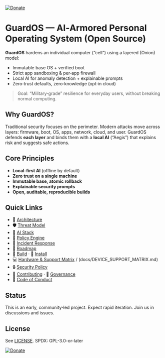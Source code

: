 [![Donate](https://img.shields.io/badge/Donate-Ko--fi-blueviolet?logo=ko-fi)](https://ko-fi.com/guardos)

# GuardOS — AI‑Armored Personal Operating System (Open Source)

**GuardOS** hardens an individual computer (“cell”) using a layered (Onion) model:
- Immutable base OS + verified boot
- Strict app sandboxing & per‑app firewall
- Local AI for anomaly detection + explainable prompts
- Zero‑trust defaults, zero‑knowledge (opt‑in cloud)

> Goal: “Military‑grade” resilience for everyday users, without breaking normal computing.

## Why GuardOS?
Traditional security focuses on the perimeter. Modern attacks move across layers: firmware, boot, OS, apps, network, cloud, and user. GuardOS defends **each layer** and binds them with a **local AI** (“Aegis”) that explains risk and suggests safe actions.

## Core Principles
- **Local‑first AI** (offline by default)
- **Zero trust on a single machine**
- **Immutable base, atomic rollback**
- **Explainable security prompts**
- **Open, auditable, reproducible builds**

## Quick Links
- 📐 [Architecture](docs/ARCHITECTURE.md)
- 🛡️ [Threat Model](docs/THREAT_MODEL.md)
- 🧠 [AI Stack](docs/AI_STACK.md)
- 🧩 [Policy Engine](docs/POLICY_ENGINE.md)
- 🧯 [Incident Response](docs/INCIDENT_RESPONSE.md)
- 🧭 [Roadmap](ROADMAP.md)
- 🧱 [Build](BUILD.md) · 🚀 [Install](INSTALL.md)
- 💻 [Hardware & Support Matrix](docs/HARDWARE.md) / (docs/DEVICE_SUPPORT_MATRIX.md)
- 🔒 [Security Policy](SECURITY.md)
- 🤝 [Contributing](CONTRIBUTING.md) · 🧭 [Governance](GOVERNANCE.md)
- 📣 [Code of Conduct](CODE_OF_CONDUCT.md)

## Status
This is an early, community‑led project. Expect rapid iteration. Join us in discussions and issues.

## License
See [LICENSE](LICENSE). SPDX: GPL-3.0-or-later


[![Donate](https://img.shields.io/badge/Donate-Ko--fi-blueviolet?logo=ko-fi)](https://ko-fi.com/guardos)
